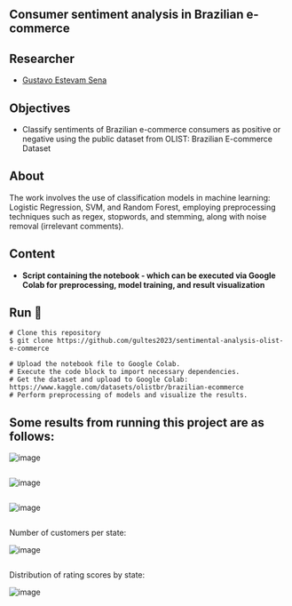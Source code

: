 ## Consumer sentiment analysis in Brazilian e-commerce

## Researcher
-  [Gustavo Estevam Sena](https://www.linkedin.com/in/gustavo-sena-57343456/)

## Objectives
- Classify sentiments of Brazilian e-commerce consumers as positive or negative using the public dataset from OLIST: Brazilian E-commerce Dataset

## About
The work involves the use of classification models in machine learning: Logistic Regression, SVM, and Random Forest, employing preprocessing techniques such as regex, stopwords, and stemming, along with noise removal (irrelevant comments).

## Content

- **Script containing the notebook - which can be executed via Google Colab for preprocessing, model training, and result visualization**

## Run 🏃‍

```
# Clone this repository
$ git clone https://github.com/gultes2023/sentimental-analysis-olist-e-commerce

# Upload the notebook file to Google Colab.
# Execute the code block to import necessary dependencies.
# Get the dataset and upload to Google Colab: https://www.kaggle.com/datasets/olistbr/brazilian-ecommerce
# Perform preprocessing of models and visualize the results.
````
## Some results from running this project are as follows:

![image](https://github.com/gultes2023/sentimental-analysis-olist-e-commerce/assets/131166618/06b97dbc-683e-4cac-83aa-6e0e9eada33c)

````

````
![image](https://github.com/gultes2023/sentimental-analysis-olist-e-commerce/assets/131166618/729f0625-6209-45fd-894a-44aec536e608)

````

````
![image](https://github.com/gultes2023/sentimental-analysis-olist-e-commerce/assets/131166618/a70d1965-0b39-43ec-9cae-ed73d7045643)

````

````
Number of customers per state:

![image](https://github.com/gultes2023/sentimental-analysis-olist-e-commerce/assets/131166618/a644649d-5ac5-4f02-9558-9e64bdab8536)


````

````
Distribution of rating scores by state:

![image](https://github.com/gultes2023/sentimental-analysis-olist-e-commerce/assets/131166618/ad61950c-731b-4918-8978-287eab063cc8)

````





